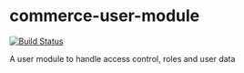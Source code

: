 commerce-user-module
====================

[![Build Status](https://api.shippable.com/projects/540e7ac83479c5ea8f9eba1e/badge?branchName=master)](https://app.shippable.com/projects/540e7ac83479c5ea8f9eba1e/builds/latest)

A user module to handle access control, roles and user data
